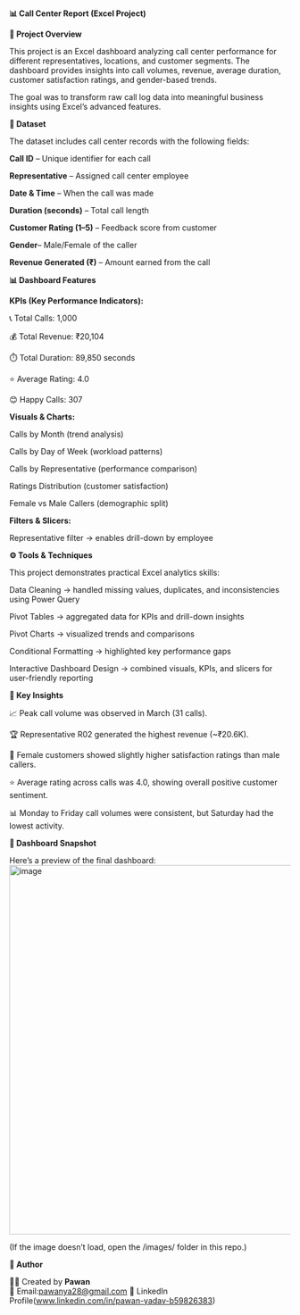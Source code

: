 **📊 Call Center Report (Excel Project)**

**📝 Project Overview**

This project is an Excel dashboard analyzing call center performance for different representatives, locations, and customer segments.
The dashboard provides insights into call volumes, revenue, average duration, customer satisfaction ratings, and gender-based trends.

The goal was to transform raw call log data into meaningful business insights using Excel’s advanced features.


**📂 Dataset**

The dataset includes call center records with the following fields:

**Call ID** – Unique identifier for each call

**Representative** – Assigned call center employee

**Date & Time** – When the call was made

**Duration (seconds)** – Total call length

**Customer Rating (1–5)** – Feedback score from customer

**Gender**– Male/Female of the caller

**Revenue Generated (₹)** – Amount earned from the call


**📊 Dashboard Features**

**KPIs (Key Performance Indicators):**

📞 Total Calls: 1,000

💰 Total Revenue: ₹20,104

⏱️ Total Duration: 89,850 seconds

⭐ Average Rating: 4.0

😊 Happy Calls: 307

**Visuals & Charts:**

Calls by Month (trend analysis)

Calls by Day of Week (workload patterns)

Calls by Representative (performance comparison)

Ratings Distribution (customer satisfaction)

Female vs Male Callers (demographic split)

**Filters & Slicers:**

Representative filter → enables drill-down by employee



**⚙️ Tools & Techniques**

This project demonstrates practical Excel analytics skills:

Data Cleaning → handled missing values, duplicates, and inconsistencies using Power Query

Pivot Tables → aggregated data for KPIs and drill-down insights

Pivot Charts → visualized trends and comparisons

Conditional Formatting → highlighted key performance gaps

Interactive Dashboard Design → combined visuals, KPIs, and slicers for user-friendly reporting


**🚀 Key Insights**

📈 Peak call volume was observed in March (31 calls).

🏆 Representative R02 generated the highest revenue (~₹20.6K).

👩 Female customers showed slightly higher satisfaction ratings than male callers.

⭐ Average rating across calls was 4.0, showing overall positive customer sentiment.

📊 Monday to Friday call volumes were consistent, but Saturday had the lowest activity.


**📸 Dashboard Snapshot**

Here’s a preview of the final dashboard:
<img width="1504" height="662" alt="image" src="https://github.com/user-attachments/assets/54d5289f-e01a-4331-b316-549225ff1b34" />



(If the image doesn’t load, open the /images/ folder in this repo.)


**👤 Author**

👨‍💻 Created by **Pawan**  
📧 Email:pawanya28@gmail.com
🔗 LinkedIn Profile(www.linkedin.com/in/pawan-yadav-b59826383) 
